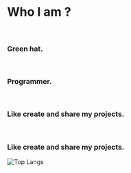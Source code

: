 # <h1>Who I am ?</h1><br>
<h3>Green hat.</h3><br>
<h3>Programmer.</h3><br>
<h3>Like create and share my projects.</h3><br>

<h3>Like create and share my projects.</h3>

![Top Langs](https://github-readme-stats.vercel.app/api/top-langs/?username=jesuisroot123&theme=tokyonight)
